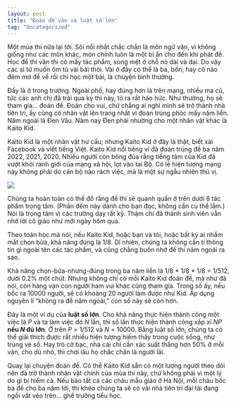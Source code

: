 ```yaml
---
layout: post
title: "Đoán đề văn và luật số lớn"
tag: "Uncategorized"
---
```


Một mùa thi nữa lại tới. Sôi nổi nhất chắc chắn là môn ngữ văn, vì không giống như các môn khác, món chính luôn là một bí ẩn cho đến khi phát đề. Học để thi văn thì có mấy tác phẩm, song mệt ở chỗ nó dài và dai. Do vậy các sĩ tử muốn ôm tủ vài bài thôi. Vài ở đây có thể là ba, bốn; hay cô nào đêm mơ đề về rồi chỉ học một bài, là chuyện bình thường.

Đấy là ở trong trường. Ngoài phố, hay đúng hơn là trên mạng, nhiều ma cũ, tức các anh chị đã trải qua kỳ thi này, tỏ ra rất háo hức. Như thường, họ sẽ tham gia... đoán đề. Đoán cho vui, chứ chẳng ai nghĩ mình sẽ trở thành nhà tiên tri, ấy cũng có nhân vật lên trang nhất vì đoán trúng phóc mấy năm liền. Năm ngoái là Đen Vâu. Năm nay Đen phải nhường cho một nhân vật khác là Kaito Kid.

Kaito Kid là một nhân vật hư cấu; nhưng Kaito Kid ở đây là thật, biết xài Facebook và viết tiếng Việt. Kaito Kid nổi tiếng vì đã đoán trúng đề ba năm 2022, 2021, 2020. Nhiều người còn bông đùa rằng tiếng tăm của Kid đã vượt khỏi ranh giới của mạng xã hội, lọt vào tai Bộ. Có lẽ hiện tượng mạng này không phải do cán bộ nào rách việc, mà là một sự ngẫu nhiên thú vị.

![](/blog/images/2022/kaito-kid.png)

Chúng ta hoàn toàn có thể đồ rằng đề thi sẽ quanh quẩn ở trên dưới 8 tác phẩm trọng tâm. (Phần đếm này dành cho bạn đọc, không cần cụ thể lắm.) Nói là trọng tâm vì các trường dạy rất kỹ. Thậm chí đã thành sinh viên vẫn nhớ lời cô giáo như mới ngày hôm qua.

Theo toán học mà nói, nếu Kaito Kid, hoặc bạn và tôi, hoặc bất kỳ ai nhắm mắt chọn bừa, khả năng đúng là 1/8. Dĩ nhiên, chúng ta không cần tí thông tin gì ngoài tên các tác phẩm, và cũng chẳng buồn nhớ đề thi năm ngoái ra sao.

Khả năng chọn-bừa-nhưng-đúng trong ba năm liền là 1/8 * 1/8 * 1/8 = 1/512, dưới 0.2% một chút. Nhưng không chỉ có mỗi Kaito Kid đoán đề, mà như đã nói, còn hàng vạn con người ham vui khác cũng tham gia. Trong số ấy, nếu bốc ra 10000 người, sẽ có khoảng 20 người làm được như Kid. Áp dụng nguyên lí “không ra đề năm ngoái,” con số này sẽ còn hơn.

Đây là một ví dụ của **luật số lớn**. Cho khả năng thực hiện thành công một việc là *P* và ta làm việc đó *N* lần, thì số lần thực hiện thành công xấp xỉ *NP* **nếu *N* đủ lớn**. Ở trên *P* = 1/512 và *N* = 10000. Bằng luật số lớn, chúng ta có thể giải thích được rất nhiều hiện tượng hiếm thấy trong cuộc sống, như trúng vé số. Hay trò cờ bạc, nhà cái chỉ cần xác suất thắng hơn 50% ở mỗi ván, cho dù nhỏ, thì chơi lâu họ chắc chắn là người lãi.

Quay lại chuyện đoán đề. Có thể Kaito Kid sẵn có một lượng người theo dõi nên đã trở thành nhân vật chính của mùa thi này, chứ không phải vì một lý do gì bí hiểm cả. Nếu bảo tất cả các cháu mẫu giáo ở Hà Nội, mỗi cháu bốc ba đề cho ba năm tới, thì khéo chúng ta sẽ có vài nhà tiên tri đại tài đang ngồi vắt vẻo trên... ghế trường tiểu học.

